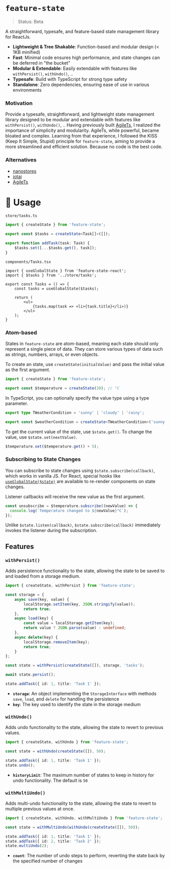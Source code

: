 # `feature-state`
> Status: Beta

A straightforward, typesafe, and feature-based state management library for ReactJs.

- **Lightweight & Tree Shakable**: Function-based and modular design (< 1KB minified)
- **Fast**: Minimal code ensures high performance, and state changes can be deferred in "the bucket"
- **Modular & Extendable**: Easily extendable with features like `withPersist()`, `withUndo()`, ..
- **Typesafe**: Build with TypeScript for strong type safety
- **Standalone**: Zero dependencies, ensuring ease of use in various environments

### Motivation

Provide a typesafe, straightforward, and lightweight state management library designed to be modular and extendable with features like `withPersist()`, `withUndo()`, .. Having previously built [AgileTs](https://agile-ts.org/), I realized the importance of simplicity and modularity. AgileTs, while powerful, became bloated and complex. Learning from that experience, I followed the KISS (Keep It Simple, Stupid) principle for `feature-state`, aiming to provide a more streamlined and efficient solution. Because no code is the best code.

### Alternatives
- [nanostores](https://github.com/nanostores/nanostores)
- [jotai](https://github.com/pmndrs/jotai)
- [AgileTs](https://github.com/agile-ts/agile)

# 📖 Usage

`store/tasks.ts`
```ts
import { createState } from 'feature-state';

export const $tasks = createState<Task[]>([]);

export function addTask(task: Task) {
    $tasks.set([...$tasks.get(), task]);
}
```

`components/Tasks.tsx`
```tsx
import { useGlobalState } from 'feature-state-react';
import { $tasks } from '../store/tasks';

export const Tasks = () => {
    const tasks = useGlobalState($tasks);

    return (
        <ul>
            {tasks.map(task => <li>{task.title}</li>)}
        </ul>
    );
}
```

### Atom-based

States in `feature-state` are atom-based, meaning each state should only represent a single piece of data. They can store various types of data such as strings, numbers, arrays, or even objects.

To create an state, use `createState(initialValue)` and pass the initial value as the first argument.

```ts
import { createState } from 'feature-state';

export const $temperature = createState(20); // °C
```

In TypeScript, you can optionally specify the value type using a type parameter.

```ts
export type TWeatherCondition = 'sunny' | 'cloudy' | 'rainy';

export const $weatherCondition = createState<TWeatherCondition>('sunny');
```

To get the current value of the state, use `$state.get()`. To change the value, use `$state.set(nextValue)`.

```ts
$temperature.set($temperature.get() + 5);
```

### Subscribing to State Changes

You can subscribe to state changes using `$state.subscribe(callback)`, which works in vanilla JS. For React, special hooks like [`useGlobalState($state)`](https://github.com/inbeta-group/monorepo/tree/develop/packages/feature-state-react) are available to re-render components on state changes.

Listener callbacks will receive the new value as the first argument.

```ts
const unsubscribe = $temperature.subscribe((newValue) => {
  console.log(`Temperature changed to ${newValue}°C`);
});
```

Unlike `$state.listen(callback)`, `$state.subscribe(callback)` immediately invokes the listener during the subscription. 

## Features

### `withPersist()`

Adds persistence functionality to the state, allowing the state to be saved to and loaded from a storage medium.

```ts
import { createState, withPersist } from 'feature-state';

const storage = {
    async save(key, value) {
        localStorage.setItem(key, JSON.stringify(value));
        return true;
    },
    async load(key) {
        const value = localStorage.getItem(key);
        return value ? JSON.parse(value) : undefined;
    },
    async delete(key) {
        localStorage.removeItem(key);
        return true;
    }
};

const state = withPersist(createState([]), storage, 'tasks');

await state.persist();

state.addTask({ id: 1, title: 'Task 1' });
```

- **`storage`**: An object implementing the `StorageInterface` with methods `save`, `load`, and `delete` for handling the persistence
- **`key`**: The key used to identify the state in the storage medium

### `withUndo()`

Adds undo functionality to the state, allowing the state to revert to previous values.

```ts
import { createState, withUndo } from 'feature-state';

const state = withUndo(createState([]), 50);

state.addTask({ id: 1, title: 'Task 1' });
state.undo();
```

- **`historyLimit`**: The maximum number of states to keep in history for undo functionality. The default is `50`

### `withMultiUndo()`

Adds multi-undo functionality to the state, allowing the state to revert to multiple previous values at once.

```ts
import { createState, withUndo, withMultiUndo } from 'feature-state';

const state = withMultiUndo(withUndo(createState([]), 50));

state.addTask({ id: 1, title: 'Task 1' });
state.addTask({ id: 2, title: 'Task 2' });
state.multiUndo(2);
```

- **`count`**: The number of undo steps to perform, reverting the state back by the specified number of changes